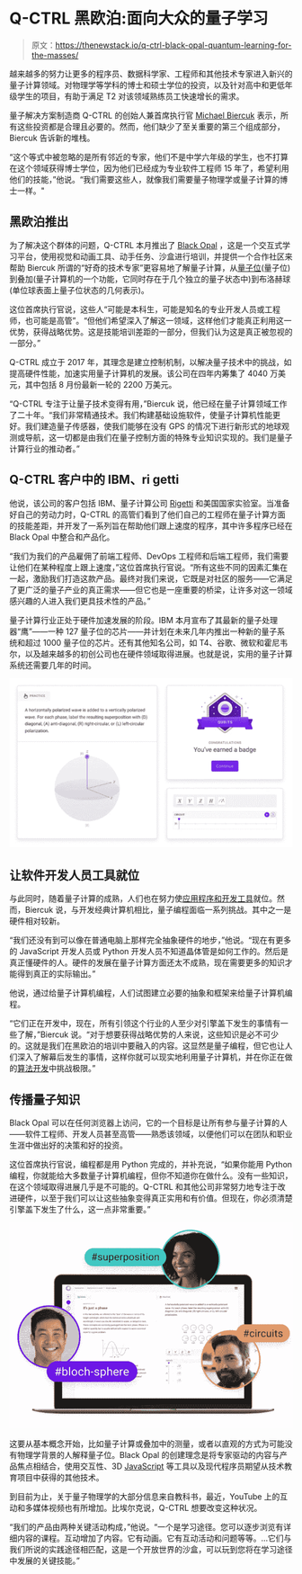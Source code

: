 # Q-CTRL 黑欧泊:面向大众的量子学习

> 原文：<https://thenewstack.io/q-ctrl-black-opal-quantum-learning-for-the-masses/>

越来越多的努力让更多的程序员、数据科学家、工程师和其他技术专家进入新兴的量子计算领域。对物理学等学科的博士和硕士学位的投资，以及针对高中和更低年级学生的项目，有助于满足 T2 对该领域熟练员工快速增长的需求。

量子解决方案制造商 Q-CTRL 的创始人兼首席执行官 [Michael Biercuk](https://www.linkedin.com/in/mjbiercuk/) 表示，所有这些投资都是合理且必要的。然而，他们缺少了至关重要的第三个组成部分，Biercuk 告诉新的堆栈。

“这个等式中被忽略的是所有邻近的专家，他们不是中学六年级的学生，也不打算在这个领域获得博士学位，因为他们已经成为专业软件工程师 15 年了，希望利用他们的技能，”他说。“我们需要这些人，就像我们需要量子物理学或量子计算的博士一样。"

## **黑欧泊推出**

为了解决这个群体的问题，Q-CTRL 本月推出了 [Black Opal](https://q-ctrl.com/products/black-opal/) ，这是一个交互式学习平台，使用视觉和动画工具、动手任务、沙盒进行培训，并提供一个合作社区来帮助 Biercuk 所谓的“好奇的技术专家”更容易地了解量子计算，从[量子位](https://thenewstack.io/quantum-switchable-qubit-quickly-flips-between-storage-and-fast-calculation-modes/)(量子位)到叠加(量子计算机的一个功能，它同时存在于几个独立的量子状态中)到布洛赫球(单位球表面上量子位状态的几何表示)。

这位首席执行官说，这些人“可能是本科生，可能是知名的专业开发人员或工程师，也可能是高管”。“但他们希望深入了解这一领域，这样他们才能真正利用这一优势，获得战略优势。这是技能培训差距的一部分，但我们认为这是真正被忽视的一部分。”

Q-CTRL 成立于 2017 年，其理念是建立控制机制，以解决量子技术中的挑战，如提高硬件性能，加速实用量子计算机的发展。该公司在四年内筹集了 4040 万美元，其中包括 8 月份最新一轮的 2200 万美元。

“Q-CTRL 专注于让量子技术变得有用，”Biercuk 说，他已经在量子计算领域工作了二十年。“我们非常精通技术。我们构建基础设施软件，使量子计算机性能更好。我们建造量子传感器，使我们能够在没有 GPS 的情况下进行新形式的地球观测或导航，这一切都是由我们在量子控制方面的特殊专业知识实现的。我们是量子计算行业的推动者。”

## **Q-CTRL 客户中的 IBM、ri getti**

他说，该公司的客户包括 IBM、量子计算公司 [Rigetti](https://www.rigetti.com/) 和美国国家实验室。当准备好自己的劳动力时，Q-CTRL 的高管们看到了他们自己的工程师在量子计算方面的技能差距，并开发了一系列旨在帮助他们跟上速度的程序，其中许多程序已经在 Black Opal 中整合和产品化。

“我们为我们的产品雇佣了前端工程师、DevOps 工程师和后端工程师，我们需要让他们在某种程度上跟上速度，”这位首席执行官说。“所有这些不同的因素汇集在一起，激励我们打造这款产品。最终对我们来说，它既是对社区的服务——它满足了更广泛的量子产业的真正需求——但它也是一座重要的桥梁，让许多对这一领域感兴趣的人进入我们更具技术性的产品。”

量子计算行业正处于硬件加速发展的阶段。IBM 本月宣布了其最新的量子处理器“鹰”——一种 127 量子位的芯片——并计划在未来几年内推出一种新的量子系统和超过 1000 量子位的芯片。还有其他知名公司，如 T4、谷歌、微软和霍尼韦尔，以及越来越多的初创公司也在硬件领域取得进展。也就是说，实用的量子计算系统还需要几年的时间。

![q-crl Interactive screenshot](img/e092796d2fd4fbbb1df1641bdd617c7f.png)

## **让软件开发人员工具就位**

与此同时，随着量子计算的成熟，人们也在努力使[应用程序和开发工具](https://thenewstack.io/lambeq-a-toolkit-for-quantum-natural-language-processing/)就位。然而，Biercuk 说，与开发经典计算机相比，量子编程面临一系列挑战。其中之一是硬件相对较新。

“我们还没有到可以像在普通电脑上那样完全抽象硬件的地步，”他说。“现在有更多的 JavaScript 开发人员或 Python 开发人员不知道晶体管是如何工作的。然后是真正懂硬件的人。硬件的发展在量子计算方面还太不成熟，现在需要更多的知识才能得到真正的实际输出。”

他说，通过给量子计算机编程，人们试图建立必要的抽象和框架来给量子计算机编程。

“它们正在开发中，现在，所有引领这个行业的人至少对引擎盖下发生的事情有一些了解，”Biercuk 说。“对于想要获得战略优势的人来说，这些知识是必不可少的。这就是我们在黑欧泊的培训中要融入的内容。这显然是量子编程，但它也让人们深入了解幕后发生的事情，这样你就可以现实地利用量子计算机，并在你正在做的[算法开发](https://thenewstack.io/algorithm-speeds-monte-carlo-predictions-on-quantum-computers/)中挑战极限。”

## **传播量子知识**

Black Opal 可以在任何浏览器上访问，它的一个目标是让所有参与量子计算的人——软件工程师、开发人员甚至高管——熟悉该领域，以便他们可以在团队和职业生涯中做出好的决策和好的投资。

这位首席执行官说，编程都是用 Python 完成的，并补充说，“如果你能用 Python 编程，你就能给大多数量子计算机编程，但你不知道你在做什么。没有一些知识，在这个领域取得进展几乎是不可能的。Q-CTRL 和其他公司非常努力地专注于改进硬件，以至于我们可以让这些抽象变得真正实用和有价值。但现在，你必须清楚引擎盖下发生了什么，这一点非常重要。”

![q-crl Interactive screenshot](img/bc0e3545198927c296662df1aeeb32ef.png)

这要从基本概念开始，比如量子计算或叠加中的测量，或者以直观的方式为可能没有物理学背景的人解释量子位。Black Opal 的创建理念是将专家驱动的内容与产品焦点相结合，使用交互性、3D [JavaScript](https://thenewstack.io/javascript-forecast-whats-ahead-for-ecmascript-2022/) 等工具以及现代程序员期望从技术教育项目中获得的其他技术。

到目前为止，关于量子物理学的大部分信息来自教科书，最近，YouTube 上的互动和多媒体视频也有所增加。比埃尔克说，Q-CTRL 想要改变这种状况。

“我们的产品由两种关键活动构成，”他说。“一个是学习途径。您可以逐步浏览有详细内容的课程。互动增加了内容。它有动画。它有互动活动和问题等等。…它们与我们所说的实践途径相匹配，这是一个开放世界的沙盒，可以玩到您将在学习途径中发展的关键技能。”

<svg xmlns:xlink="http://www.w3.org/1999/xlink" viewBox="0 0 68 31" version="1.1"><title>Group</title> <desc>Created with Sketch.</desc></svg>